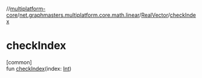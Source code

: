 //[multiplatform-core](../../../index.md)/[net.graphmasters.multiplatform.core.math.linear](../index.md)/[RealVector](index.md)/[checkIndex](check-index.md)

# checkIndex

[common]\
fun [checkIndex](check-index.md)(index: [Int](https://kotlinlang.org/api/latest/jvm/stdlib/kotlin/-int/index.html))
